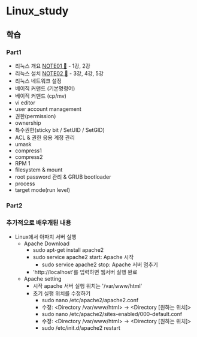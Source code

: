 # Linux_study

## 학습 
### Part1
  - 리눅스 개요 [NOTE01 📗] - 1강, 2강
  - 리눅스 설치 [NOTE02 📗] - 3강, 4강, 5강
  - 리눅스 네트워크 설정
  - 베이직 커맨드 (기본명령어)
  - 베이직 커맨드 (cp/mv)
  - vi editor
  - user account management
  - 권한(permission)
  - ownership
  - 특수권한(sticky bit / SetUID / SetGID)
  - ACL & 권한 응용 계정 관리
  - umask
  - compress1
  - compress2
  - RPM 1
  - filesystem & mount 
  - root password 관리 & GRUB bootloader
  - process
  - target mode(run level)


[NOTE01 📗]: https://github.com/chea-young/Linux_study/blob/main/Part1_01%20%EB%A6%AC%EB%88%85%EC%8A%A4%20%EA%B0%9C%EC%9A%94/README.md
[NOTE02 📗]:https://github.com/chea-young/Linux_study/tree/main/Part1_02%20%EB%A6%AC%EB%88%85%EC%8A%A4%20%EC%84%A4%EC%B9%98
### Part2  

### 추가적으로 배우개된 내용
- Linux에서 아파치 서버 실행
  - Apache Download
    - sudo apt-get install apache2
    - sudo service apache2 start: Apache 시작
      - sudo service apache2 stop: Apache 서버 멈추기
    - 'http://localhost'를 입력하면 웹서버 실행 완료
  - Apache setting
    - 시작 apache 서버 실행 위치는 '/var/www/html'
    - 초기 실행 위치를 수정하기
      - sudo nano /etc/apache2/apache2.conf
      - 수정: <Directory /var/www/html> -> <Directory [원하는 위치]>
      - sudo nano /etc/apache2/sites-enabled/000-default.conf
      - 수정: <Directory /var/www/html> -> <Directory [원하는 위치]>
      - sudo /etc/init.d/apache2 restart
